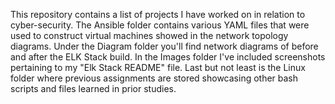 This repository contains a list of projects I have worked on in relation to cyber-security. The Ansible folder contains various YAML files that were used to
construct virtual machines showed in the network topology diagrams. Under the Diagram folder you'll find network diagrams of before and after the ELK Stack
build. In the Images folder I've included screenshots pertaining to my "Elk Stack README" file. Last but not least is the Linux folder where previous 
assignments are stored showcasing other bash scripts and files learned in prior studies. 
